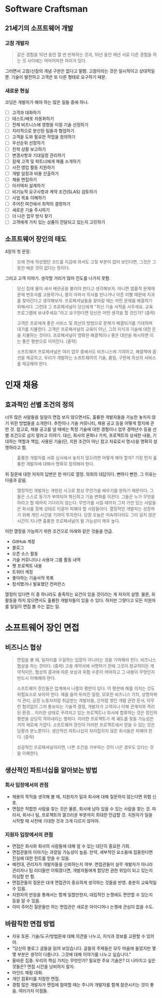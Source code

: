 # Software Craftsman

## 21세기의 소프트웨어 개발

### 고참 개발자

> 같은 경험을 10년 동안 열 번 반복하는 것과, 10년 동안 매년 서로 다른 경험을 하는 것 사이에는 어마어마한 차이가 있다.

그러면서 고참/신참의 개념 구분은 없다고 말함. 고참이라는 것은 일시적이고 상대적일 뿐. 기술이 발전하고 고객은 또 다른 형태로 요구하기 때문.

### 새로운 현실

코딩은 개발자가 해야 하는 많은 일들 중에 하나.

- [ ] 고객과 대화하기
- [ ] 테스트/배포 자동화하기
- [ ] 전체 비즈니스에 영향을 미칠 기술 선정하기
- [ ] 지리적으로 분산된 팀들과 협업하기
- [ ] 고객을 도와 필요한 작업을 정의하기
- [ ] 우선순위 선정하기
- [ ] 진척 상황 보고하기
- [ ] 변경사항과 기대일정 관리하기
- [ ] 잠재 고객 및 파트너에게 제품 소개하기
- [ ] 사전 영업 활동 지원하기
- [ ] 개발 일정과 비용 산출하기
- [ ] 채용 면접하기
- [ ] 아키텍처 설계하기
- [ ] 비기능적 요구사항과 계약 조건(SLAS) 검토하기
- [ ] 사업 목표 이해하기
- [ ] 주어진 여건에서 최적의 결정하기
- [ ] 새로운 기술 주시하기
- [ ] 더 나은 업무 방식 찾기
- [ ] 고객에게 가치 있는 상품이 전달되고 있는지 고민하기

## 소프트웨어 장인의 태도

4장의 첫 문장.

> 오래 전에 작성했던 코드를 지금에 와서도 고칠 부분이 없어 보인다면, 그것은 그동안 배운 것이 없다는 뜻이다.

그리고 고객 이야기. 생각할 거리가 많아 진도를 나가지 못함. 

> 당신 집에 물이 새서 배관공을 불러야 한다고 생각해보자. 아니면 법률적 문제때문에 변호사를 고용하거나, 몸이 아파서 의사를 만나거나 아픈 이빨 때문에 치과를 찾아간다고 생각해보자. 프로페셔널들을 찾아갈 때는 어떤 문제를 해결하기 위해서다. 그런데 그 프로페셔널이 당신에게 "최신 기술 서적을 사주세요. 교육 프로그램에 보내주세요."라고 요구한다면 당신은 어떤 생각을 할 것인가? (중략)
>
> 고객은 프로에게 좋은 서비스 및 최선의 방법으로 문제가 해결되기를 기대하며 대가를 지불한다. 고객은 프로페셔널의 교육이 아닌, 그의 지식과 기술에 대한 돈을 지불하는 것이다. 프로페셔널이 명확한 해결책이나 좋은 대안을 제시하면 이는 좋은 평판으로 이어진다. (중략)
>
> 소프트웨어 프로페셔널은 여러 업무 중에서도 비즈니스에 기여하고, 해결책에 옵션을 제공하고, 우리가 개발하는 소프트웨어의 기술, 품질, 구현에 최상의 서비스를 제공해야 한다.



# 인재 채용

## 효과적인 선별 조건의 정의

너무 많은 사람들을 일일이 면접 보지 않으면서도, 훌륭한 개발자들을 가능한 놓치지 않기 위한 방법들을 소개한다. 추천이나 기술 커뮤니티, 채용 공고 등을 어떻게 할지에 관한 것. 참고로, 채용 공고를 낼 때에는 특정 기술에 대한 경험이나 업무 경력년수 등을 선별 조건으로 삼지 말라고 이야기. 대신, 회사의 문화나 가치, 프로젝트의 상세한 내용, 기대하는 역할과 책임, 사용된 기술(단, 지원 조건이 아닌 참고 자료로서 명시)을 명확히 설명하라고 함.

> 훌륭한 개발자를 서류 심사에서 놓치지 않으려면 어떻게 해야 할까? 가장 먼저 훌륭한 개발자에 대해서 명확히 정의해야 한다.

위 질문에 대한 저자의 답변은 한 마디로 열정. 의외의 대답이다. 뻔하디 뻔한. 그 이유는 다음과 같음.

> 열정적인 개발자는 개방된 사고로 항상 무언가를 배우기를 원하기 때문이다. 그들은 스스로 동기가 부여되어 혁신하고 기술 변화를 이끈다. 그들은 누가 무엇을 하라고 할 때까지 기다리지 않는다. 무언가를 시킬 때까지 그저 가만 있는 사람들은 회사를 정체 상태로 이끌어 피해야 할 사람들이다. 열정적인 개발자는 성장하기 위해 개인 시간을 기꺼이 투자한다. 당장 오늘은 미숙하더라도 그리 길지 않은 시간이 지나면 훌륭한 프로페셔널이 될 가능성이 매우 높다.

이런 열정을 가늠하기 위한 조건으로 아래와 같은 것들을 언급.

- GitHub 계정
- 블로그
- 오픈 소스 활동
- 기술 커뮤니티나 사용자 그룹 활동 내역
- 펫 프로젝트 내용
- 트위터 계정
- 좋아하는 기술서적 목록
- 참석했거나 발표했던 컨퍼런스

열정이 있다면 이 중 하나라도 충족하는 요건이 있을 것이라는 게 저자의 설명. 물론, 위 활동을 하지 않으면서도 훌륭한 개발자들이 있을 수 있다. 하지만 그렇다고 모든 지원자를 일일이 면접 볼 수는 없는 일.

# 소프트웨어 장인 면접

## 비즈니스 협상

> 면접을 볼 때, 일자리를 구걸하는 입장이 아니라는 것을 기억해야 한다. 비즈니스 협상을 하는 것이다. (중략) 고용 계약서에 서명하기 전에 그것이 정규직이든 계약직이든, 협상의 결과에 따른 보상과 위험 수준이 어떠하고 그 내용이 무엇인지 반드시 이해해야 한다.
>
> 소프트웨어 장인들은 업계에서 나름의 평판이 있다. 이 평판에 해를 끼치는 것도 위험요소로 보아야 한다. 예를 들어 뒤처진 일정, 모호한 비즈니스 가치, 상명하복식 관리, 공장 노동자처럼 취급받는 개발자들, 산처럼 쌓인 개발 관련 문서, 아무런 협의없이 그저 통보되는 기술적 결정, 개발자가 고객이나 이해 관계자와 격리된 환경... 이러한 상태로 꾸려지고 있는 프로젝트나 회사에 합류하는 것은 장인의 평판을 상당히 깍아내리는 행위다. 이러한 프로젝트가 제 궤도를 찾을 가능성은 거의 제로에 가깝다. 소프트웨어 장인이 이러한 프로젝트에서 얻을 수 있는 것은 당황과 분노뿐이다. 생산적인 파트너십이 자리잡히지 않은 회사들은 피해야 한다. (중략)
>
> 성공적인 프로페셔널이라면, 나쁜 조건을 거부하는 것이 나은 경우도 있다는 것을 이해한다.

## 생산적인 파트너십을 알아보는 방법

### 회사 입장에서의 관점

- 채용의 목적을 생각해 볼 때, 지원자가 일과 회사에 대해 질문하지 않는다면 위험 신호.
- 면접은 적합한 사람을 찾는 것은 물론, 회사에 남아 있을 수 있는 사람을 찾는 것. 따라서, 회사나 팀, 프로젝트의 껄끄러운 부분까지 최대한 언급할 것. 지원자가 일을 시작할 때 사전에 기대한 것과 크게 다르지 않아야.

### 지원자 입장에서의 관점

- 면접은 회사와 회사의 사람들에 대해 알 수 있는 대단히 중요한 기회.
- 면접관들의 이야기는 과장일 가능성이 높음. 만약, 세부적인 요소들에 집중한다면 진실에 대한 힌트를 얻을 수 있음.
- 예컨대, 관리자가 개발자들을 신뢰하는지 여부. 면접관들이 실무 개발자가 아니라 관리자나 팀 리더들만 이뤄졌다면, 개발자들에게 합당한 권한 위임이 되고 있는지 의심할 만 함.
- 면접관들의 질문은 대개 면접관이 중요하게 생각하는 것들을 반영. 충분히 교육적일 수 있음.
- 지원자의 반응을 통해서는 함께 일할만한지, 대립적인 논쟁에도 편안할 수 있는지 등을 알 수 있음.
- 이미 주어진 질문들만 하는 면접관은 새로운 아이디어나 논쟁에 관심이 없을 수도.

## 바람직한 면접 방법

- 자유 토론. 기술/도구/방법론에 대해 의견을 나누고, 지식과 정보를 교환할 수 있어야.
- "당신의 블로그 글들을 읽어 보았습니다. 글들의 주제들은 모두 마음에 들었지만 몇몇 부분은 생각이 다릅니다. 그것에 대해 이야기를 나누고 싶습니다."
- 올바른 집중. 우리의 핵심 가치는 무엇인가? 필요한 주요 기술은? 더 나아지고 싶은 것들은? 면접 시간을 낭비하지 말자.
- 마인드 매핑 대화.
- 개인 컴퓨터를 지참한 면접.
- 경험 많은 개발자가 면접에 참여할 때는 주니어 개발자를 함께 참관시키는 것이 좋음. 여러가지 이점들.













